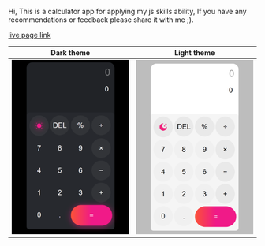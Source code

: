 Hi, This is a calculator app for applying my js skills ability, If you have any recommendations or feedback please share it with me ;).


[live page link](https://manilomonilo.github.io/calculator/)

Dark theme             |  Light theme
:-------------------------:|:-------------------------:
![dark theme app view](imgs/the-app-dark-theme.png)  |   ![light theme app view](imgs/the-app-light-theme.png)
